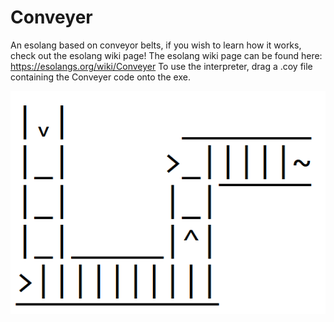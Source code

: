 # Conveyer
An esolang based on conveyor belts, if you wish to learn how it works, check out the esolang wiki page!
The esolang wiki page can be found here: https://esolangs.org/wiki/Conveyer
To use the interpreter, drag a .coy file containing the Conveyer code onto the exe.

![alt text](https://github.com/Abbin44/Conveyer/blob/master/Conveyer.png?raw=true)
